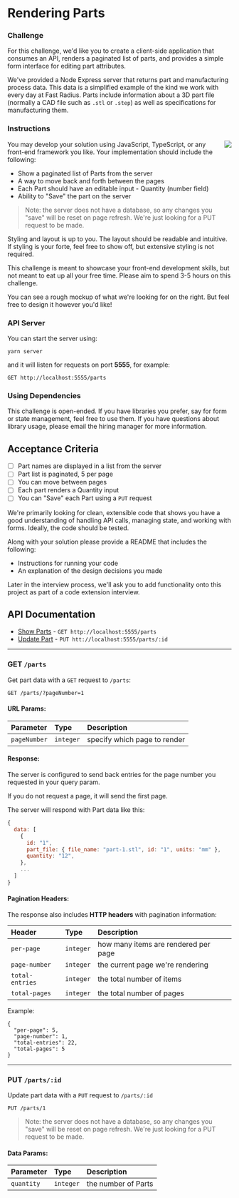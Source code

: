 # Rendering Parts

### Challenge

For this challenge, we'd like you to create a client-side application that consumes an API, renders a paginated list of parts, and provides a simple form interface for editing part attributes.

We've provided a Node Express server that returns part and manufacturing process data. This data is a simplified example of the kind we work with every day at Fast Radius. Parts include information about a 3D part file (normally a CAD file such as `.stl` or `.step`) as well as specifications for manufacturing them.

### Instructions

<img align="right" src="https://user-images.githubusercontent.com/163537/117349941-976d6b00-ae71-11eb-9090-ba364a1583f3.png" />

You may develop your solution using JavaScript, TypeScript, or any front-end framework you like. Your implementation should include the following:

- Show a paginated list of Parts from the server
- A way to move back and forth between the pages
- Each Part should have an editable input - Quantity (number field)
- Ability to "Save" the part on the server

> Note: the server does not have a database, so any changes you "save" will be reset on page refresh. We're just looking for a PUT request to be made.

Styling and layout is up to you. The layout should be readable and intuitive. If styling is your forte, feel free to show off, but extensive styling is not required.

This challenge is meant to showcase your front-end development skills, but not meant to eat up all your free time. Please aim to spend 3-5 hours on this challenge.

You can see a rough mockup of what we're looking for on the right. But feel free to design it however you'd like!

### API Server

You can start the server using:

```
yarn server
```

and it will listen for requests on port **5555**, for example:

```http
GET http://localhost:5555/parts
```

### Using Dependencies

This challenge is open-ended. If you have libraries you prefer, say for form or state management, feel free to use them. If you have questions about library usage, please email the hiring manager for more information.

## Acceptance Criteria

- [ ] Part names are displayed in a list from the server
- [ ] Part list is paginated, 5 per page
- [ ] You can move between pages
- [ ] Each part renders a Quantity input
- [ ] You can "Save" each Part using a `PUT` request

We're primarily looking for clean, extensible code that shows you have a good understanding of handling API calls, managing state, and working with forms. Ideally, the code should be tested.

Along with your solution please provide a README that includes the following:

- Instructions for running your code
- An explanation of the design decisions you made

Later in the interview process, we'll ask you to add functionality onto this project as part of a code extension interview.

## API Documentation

- [Show Parts](#get-parts) - `GET http://localhost:5555/parts`
- [Update Part](#put-partsid) - `PUT htt://localhost:5555/parts/:id`

---

### GET `/parts`

Get part data with a `GET` request to `/parts`:

```http
GET /parts/?pageNumber=1
```

#### URL Params:

| Parameter    | Type      | Description                  |
| :----------- | :-------- | :--------------------------- |
| `pageNumber` | `integer` | specify which page to render |

#### Response:

The server is configured to send back entries for the page number you requested in your query param.

If you do not request a page, it will send the first page.

The server will respond with Part data like this:

```javascript
{
  data: [
    {
      id: "1",
      part_file: { file_name: "part-1.stl", id: "1", units: "mm" },
      quantity: "12",
    },
    ...
  ]
}
```

#### Pagination Headers:

The response also includes **HTTP headers** with pagination information:

| Header          | Type      | Description                          |
| :-------------- | :-------- | :----------------------------------- |
| `per-page`      | `integer` | how many items are rendered per page |
| `page-number`   | `integer` | the current page we're rendering     |
| `total-entries` | `integer` | the total number of items            |
| `total-pages`   | `integer` | the total number of pages            |

Example:

```
{
  "per-page": 5,
  "page-number": 1,
  "total-entries": 22,
  "total-pages": 5
}
```

---

### PUT `/parts/:id`

Update part data with a `PUT` request to `/parts/:id`

```http
PUT /parts/1
```

> Note: the server does not have a database, so any changes you "save" will be reset on page refresh. We're just looking for a PUT request to be made.

#### Data Params:

| Parameter  | Type      | Description         |
| :--------- | :-------- | :------------------ |
| `quantity` | `integer` | the number of Parts |

